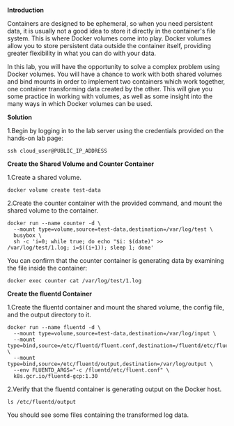 **Introduction**

Containers are designed to be ephemeral, so when you need persistent data, it is usually not a good idea to store it directly in the container's file system. This is where Docker volumes come into play. Docker volumes allow you to store persistent data outside the container itself, providing greater flexibility in what you can do with your data.

In this lab, you will have the opportunity to solve a complex problem using Docker volumes. You will have a chance to work with both shared volumes and bind mounts in order to implement two containers which work together, one container transforming data created by the other. This will give you some practice in working with volumes, as well as some insight into the many ways in which Docker volumes can be used.

**Solution**

1.Begin by logging in to the lab server using the credentials provided on the hands-on lab page:

```
ssh cloud_user@PUBLIC_IP_ADDRESS
```
**Create the Shared Volume and Counter Container**

1.Create a shared volume.

```
docker volume create test-data
```
2.Create the counter container with the provided command, and mount the shared volume to the container.

```
docker run --name counter -d \
  --mount type=volume,source=test-data,destination=/var/log/test \
  busybox \
  sh -c 'i=0; while true; do echo "$i: $(date)" >> /var/log/test/1.log; i=$((i+1)); sleep 1; done'
```  
You can confirm that the counter container is generating data by examining the file inside the container:

```
docker exec counter cat /var/log/test/1.log
```

**Create the fluentd Container**

1.Create the fluentd container and mount the shared volume, the config file, and the output directory to it.
```
docker run --name fluentd -d \
  --mount type=volume,source=test-data,destination=/var/log/input \
  --mount type=bind,source=/etc/fluentd/fluent.conf,destination=/fluentd/etc/fluent.conf \
  --mount type=bind,source=/etc/fluentd/output,destination=/var/log/output \
  --env FLUENTD_ARGS="-c /fluentd/etc/fluent.conf" \
  k8s.gcr.io/fluentd-gcp:1.30
```  
2.Verify that the fluentd container is generating output on the Docker host.

```
ls /etc/fluentd/output
```

You should see some files containing the transformed log data.